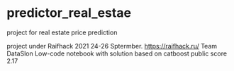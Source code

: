 # predictor_real_estae
project for real estate price prediction

project under Raifhack 2021 24-26 Sptermber.
https://raifhack.ru/
Team DataSlon
Low-code notebook with solution based on catboost
public score 2.17


